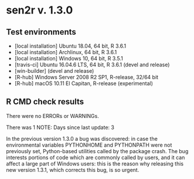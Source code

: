 # sen2r v. 1.3.0

## Test environments
* [local installation] Ubuntu 18.04, 64 bit, R 3.6.1
* [local installation] Archlinux, 64 bit, R 3.6.1
* [local installation] Windows 10, 64 bit, R 3.5.1
* [travis-ci] Ubuntu 16.04.6 LTS, 64 bit, R 3.6.1 (devel and release)
* [win-builder] (devel and release)
* [R-hub] Windows Server 2008 R2 SP1, R-release, 32/64 bit
* [R-hub] macOS 10.11 El Capitan, R-release (experimental)

## R CMD check results
There were no ERRORs or WARNINGs.

There was 1 NOTE:
Days since last update: 3

In the previous version 1.3.0 a bug was discovered:
in case the environmental variables PYTHONHOME and PYTHONPATH were not
previously set, Python-based utilities called by the package crash.
The bug interests portions of code which are commonly called by users, 
and it can affect a large part of Windows users:
this is the reason why releasing this new version 1.3.1, 
which corrects this bug, is so urgent.
